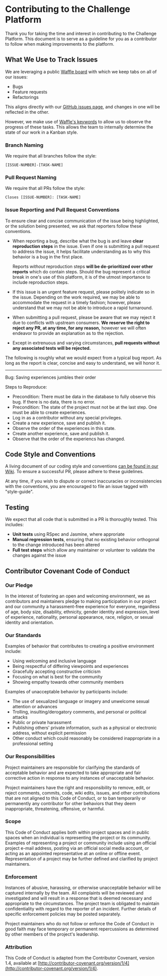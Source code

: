 # Contributing to the Challenge Platform

Thank you for taking the time and interest in contributing to the Challenge Platform. This document is to serve as a guideline for you as a contributor to follow when making improvements to the platform.


## What We Use to Track Issues

We are leveraging a public [Waffle board](https://waffle.io/RedesignChallenge/challenge-platform) with which we keep tabs on all of our issues:

 - Bugs
 - Feature requests
 - Refactorings

This aligns directly with our [GitHub issues page](https://github.com/RedesignChallenge/challenge-platform/issues), and changes in one will be reflected in the other.

However, we make use of [Waffle's keywords](https://github.com/waffleio/waffle.io/wiki/FAQs#general-support-1) to allow us to observe the progress of these tasks.  This allows the team to internally determine the state of our work in a Kanban style.

### Branch Naming

We require that all branches follow the style:

    [ISSUE-NUMBER]-[TASK-NAME]

### Pull Request Naming

We require that all PRs follow the style:

    Closes [ISSUE-NUMBER]: [TASK-NAME]

### Issue Reporting and Pull Request Conventions

To ensure clear and concise communication of the issue being highlighted, or the solution being presented, we ask that reporters follow these conventions.

 - When reporting a bug, describe what the bug is and leave **clear reproduction steps** in the issue.  Even if one is submitting a pull request to address the issue, it helps facilitate understanding as to why this behavior is a bug in the first place.

   Reports *without* reproduction steps **will be de-prioritized over other reports** which do contain steps.  Should the bug represent a critical break in one's use of this platform, it is of the utmost importance to include reproduction steps.

 - If this issue is an urgent feature request, please politely indicate so in the issue.  Depending on the work required, we may be able to accommodate the request in a timely fashion; however, please understand that we may not be able to introduce a rapid turnaround.
 - When submitting a pull request, please be aware that we may reject it due to conflicts with upstream consumers. **We reserve the right to reject any PR, at any time, for any reason,** however we will often endeavor to provide an explanation as to the rejection.
 - Except in extrenuous and varying circumstances, **pull requests without any associated tests will be rejected.**


The following is roughly what we would expect from a typical bug report.  As long as the report is clear, concise and easy to understand, we will honor it.

---

  Bug:  Saving experiences jumbles their order

  Steps to Reproduce:

   - Precondition:  There must be data in the database to fully observe this bug.  If there is no data, there is no error.
   - Precondition:  The state of the project must not be at the last step.  One must be able to create experiences.
   - Log in as a contributor without any special privileges.
   - Create a new experience, save and publish it.
   - Observe the order of the experiences in this state.
   - Create another experience, save and publish it.
   - Observe that the order of the experiencs has changed.


## Code Style and Conventions

A living document of our coding style and conventions [can be found in our Wiki](https://github.com/RedesignChallenge/challenge-platform/wiki/Style-Guide). To ensure a successful PR, please adhere to these guidelines.

At any time, if you wish to dispute or correct inaccuracies or inconsistencies with the conventions, you are encouraged to file an issue tagged with "style-guide".

## Testing

We expect that all code that is submitted in a PR is thoroughly tested.  This includes:

 - **Unit tests** using RSpec and Jasmine, where approriate
 - **Manual regression tests**, ensuring that no existing behavior orthogonal to the change introduced has been altered
 - **Full test steps** which allow any maintainer or volunteer to validate the changes against the issue


## Contributor Covenant Code of Conduct

### Our Pledge

In the interest of fostering an open and welcoming environment, we as contributors and maintainers pledge to making participation in our project and our community a harassment-free experience for everyone, regardless of age, body size, disability, ethnicity, gender identity and expression, level of experience, nationality, personal appearance, race, religion, or sexual identity and orientation.

### Our Standards

Examples of behavior that contributes to creating a positive environment include:

- Using welcoming and inclusive language
- Being respectful of differing viewpoints and experiences
- Gracefully accepting constructive criticism
- Focusing on what is best for the community
- Showing empathy towards other community members

Examples of unacceptable behavior by participants include:

- The use of sexualized language or imagery and unwelcome sexual attention or advances
- Trolling, insulting/derogatory comments, and personal or political attacks
- Public or private harassment
- Publishing others' private information, such as a physical or electronic address, without explicit permission
- Other conduct which could reasonably be considered inappropriate in a professional setting

### Our Responsibilities

Project maintainers are responsible for clarifying the standards of acceptable behavior and are expected to take appropriate and fair corrective action in response to any instances of unacceptable behavior.

Project maintainers have the right and responsibility to remove, edit, or reject comments, commits, code, wiki edits, issues, and other contributions that are not aligned to this Code of Conduct, or to ban temporarily or permanently any contributor for other behaviors that they deem inappropriate, threatening, offensive, or harmful.

### Scope

This Code of Conduct applies both within project spaces and in public spaces when an individual is representing the project or its community. Examples of representing a project or community include using an official project e-mail address, posting via an official social media account, or acting as an appointed representative at an online or offline event. Representation of a project may be further defined and clarified by project maintainers.

### Enforcement

Instances of abusive, harassing, or otherwise unacceptable behavior will be captured internally by the team.  All complaints will be reviewed and investigated and will result in a response that is deemed necessary and appropriate to the circumstances. The project team is obligated to maintain confidentiality with regard to the reporter of an incident. Further details of specific enforcement policies may be posted separately.

Project maintainers who do not follow or enforce the Code of Conduct in good faith may face temporary or permanent repercussions as determined by other members of the project's leadership.

### Attribution

This Code of Conduct is adapted from the Contributor Covenant, version 1.4, available at [http://contributor-covenant.org/version/1/4](http://contributor-covenant.org/version/1/4).